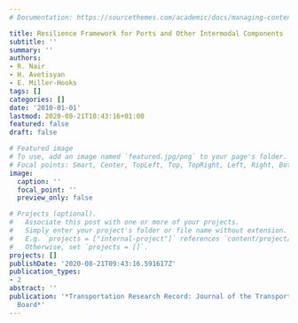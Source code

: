 ```yaml
---
# Documentation: https://sourcethemes.com/academic/docs/managing-content/

title: Resilience Framework for Ports and Other Intermodal Components
subtitle: ''
summary: ''
authors:
- R. Nair
- H. Avetisyan
- E. Miller-Hooks
tags: []
categories: []
date: '2010-01-01'
lastmod: 2020-08-21T10:43:16+01:00
featured: false
draft: false

# Featured image
# To use, add an image named `featured.jpg/png` to your page's folder.
# Focal points: Smart, Center, TopLeft, Top, TopRight, Left, Right, BottomLeft, Bottom, BottomRight.
image:
  caption: ''
  focal_point: ''
  preview_only: false

# Projects (optional).
#   Associate this post with one or more of your projects.
#   Simply enter your project's folder or file name without extension.
#   E.g. `projects = ["internal-project"]` references `content/project/deep-learning/index.md`.
#   Otherwise, set `projects = []`.
projects: []
publishDate: '2020-08-21T09:43:16.591617Z'
publication_types:
- 2
abstract: ''
publication: '*Transportation Research Record: Journal of the Transportation Research
  Board*'
---
```

